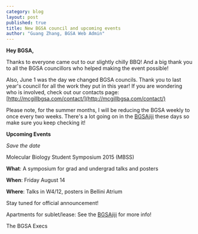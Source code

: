 ```yaml
---
category: blog
layout: post
published: true
title: New BGSA council and upcoming events
author: "Guang Zhang, BGSA Web Admin"
---
```



**Hey BGSA,**

Thanks to everyone came out to our slightly chilly BBQ!  And a big thank you to all the BGSA councillors who helped making the event possible!

Also, June 1 was the day we changed BGSA councils. Thank you to last year's council for all the work they put in this year! If you are wondering who is involved, check out our contacts page: [http://mcgillbgsa.com/contact/](http://mcgillbgsa.com/contact/)

Please note, for the summer months, I will be reducing the BGSA weekly to once every two weeks.  There's a lot going on in the [BGSAjiji](https://docs.google.com/spreadsheets/d/1s9BcBibvzUni4RXZ90X5_LQtxD_19S6mxys_-VmQ1CM/edit?pli=1#gid=0) these days so make sure you keep checking it!

 
**Upcoming Events**
 
*Save the date*

Molecular Biology Student Symposium 2015 (MBSS)

**What**: A symposium for grad and undergrad talks and posters

**When**: Friday August 14

**Where**: Talks in W4/12, posters in Bellini Atrium

Stay tuned for official announcement!


Apartments for sublet/lease: See the [BGSAjiji](https://docs.google.com/spreadsheets/d/1s9BcBibvzUni4RXZ90X5_LQtxD_19S6mxys_-VmQ1CM/edit?pli=1#gid=0) for more info!


The BGSA Execs
